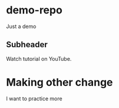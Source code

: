 # demo-repo
Just a demo

## Subheader

Watch tutorial on YouTube.

# Making other change
I want to practice more